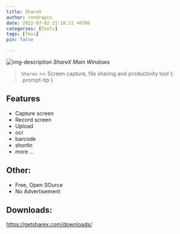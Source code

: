```yaml
---
title: ShareX
author: rendrapcx
date: 2022-07-02 21:18:11 +0700
categories: [Tools]
tags: [foss]
pin: false

---
```

![img-description](https://getsharex.com/img/screenshots/MainWindowCaptureMenu.png)
_ShareX Main Windows_



> `Sharex` >> Screen capture, file sharing and productivity tool
{: .prompt-tip }


## Features
- Capture screen 
- Record screen
- Upload
- ocr
- barcode
- shortln
- more ...

## Other:
- Free, Open SOurce
- No Advertisement


## Downloads:
   
<https://getsharex.com/downloads/>